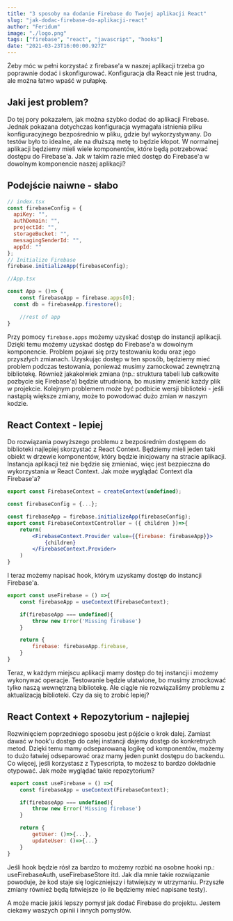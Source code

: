 ```yaml
---
title: "3 sposoby na dodanie Firebase do Twojej aplikacji React"
slug: "jak-dodac-firebase-do-aplikacji-react"
author: "Feridum"
image: "./logo.png"
tags: ["firebase", "react", "javascript", "hooks"]
date: "2021-03-23T16:00:00.927Z"
---
```


Żeby móc w pełni korzystać z firebase'a w naszej aplikacji trzeba go poprawnie dodać i skonfigurować. Konfiguracja dla React nie jest trudna, ale można łatwo wpaść w pułapkę. 

<!--more-->


## Jaki jest problem?

Do tej pory pokazałem, jak można szybko dodać do aplikacji Firebase. Jednak pokazana dotychczas konfiguracja wymagała istnienia pliku konfiguracyjnego bezpośrednio w pliku, gdzie był wykorzystywany. Do testów było to idealne, ale na dłuższą metę to będzie kłopot. W normalnej aplikacji będziemy mieli wiele komponentów, które będą potrzebować dostępu do Firebase'a. Jak w takim razie mieć dostęp do Firebase'a w dowolnym komponencie naszej aplikacji?

## Podejście naiwne - słabo

```jsx
// index.tsx
const firebaseConfig = {
  apiKey: "",
  authDomain: "",
  projectId: "",
  storageBucket: "",
  messagingSenderId: "",
  appId: ""
};
// Initialize Firebase
firebase.initializeApp(firebaseConfig);

//App.tsx

const App = ()=> {
	const firebaseApp = firebase.apps[0];
  const db = firebaseApp.firestore();

	//rest of app
}
```

Przy pomocy `firebase.apps` możemy uzyskać dostęp do instancji aplikacji. Dzięki temu możemy uzyskać dostęp do Firebase'a w dowolnym komponencie. Problem pojawi się przy testowaniu kodu oraz jego przyszłych zmianach. Uzyskując dostęp w ten sposób, będziemy mieć problem podczas testowania, ponieważ musimy zamockować zewnętrzną bibliotekę. Również jakakolwiek zmiana (np.: struktura tabeli lub całkowite pozbycie się Firebase'a) będzie utrudniona, bo musimy zmienić każdy plik w projekcie. Kolejnym problemem może być podbicie wersji biblioteki - jeśli nastąpią większe zmiany, może to powodować dużo zmian w naszym kodzie.

## React Context - lepiej

Do rozwiązania powyższego problemu z bezpośrednim dostępem do biblioteki najlepiej skorzystać z React Context. Będziemy mieli jeden taki obiekt w drzewie komponentów, który będzie inicjowany na stracie aplikacji. Instancja aplikacji też nie będzie się zmieniać, więc jest bezpieczna do wykorzystania w React Context. Jak może wyglądać Context dla Firebase'a?

```jsx
export const FirebaseContext = createContext(undefined);

const firebaseConfig = {...};

const firebaseApp = firebase.initializeApp(firebaseConfig);
export const FirebaseContextController = ({ children })=>{
    return(
        <FirebaseContext.Provider value={{firebase: firebaseApp}}>
            {children}
        </FirebaseContext.Provider>
    )
}
```

I teraz możemy napisać hook, którym uzyskamy dostęp do instancji Firebase'a.

```jsx
export const useFirebase = () =>{
    const firebaseApp = useContext(FirebaseContext);

    if(firebaseApp === undefined){
        throw new Error('Missing firebase')
    }

    return {
        firebase: firebaseApp.firebase,
    }
}
```

Teraz, w każdym miejscu aplikacji mamy dostęp do tej instancji i możemy wykonywać operacje. Testowanie będzie ułatwione, bo musimy zmockować tylko naszą wewnętrzną bibliotekę. Ale ciągle nie rozwiązaliśmy problemu z aktualizacją biblioteki. Czy da się to zrobić lepiej?

## React Context + Repozytorium - najlepiej

Rozwinięciem poprzedniego sposobu jest pójście o krok dalej. Zamiast dawać w hook'u dostęp do całej instancji dajemy dostęp do konkretnych metod. Dzięki temu mamy odseparowaną logikę od komponentów, możemy to dużo łatwiej odseparować oraz mamy jeden punkt dostępu do backendu. Co więcej, jeśli korzystasz z Typescripta, to możesz to bardzo dokładnie otypować. Jak może wyglądać takie repozytorium?

```jsx
 export const useFirebase = () =>{
    const firebaseApp = useContext(FirebaseContext);

    if(firebaseApp === undefined){
        throw new Error('Missing firebase')
    }

    return {
        getUser: ()=>{...},
		updateUser: ()=>{...}
    }
}
```

Jeśli hook będzie rósł za bardzo to możemy rozbić na osobne hooki np.: useFirebaseAuth, useFirebaseStore itd. Jak dla mnie takie rozwiązanie powoduje, że kod staje się logiczniejszy i łatwiejszy w utrzymaniu. Przyszłe zmiany również będą łatwiejsze (o ile będziemy mieć napisane testy). 

A może macie jakiś lepszy pomysł jak dodać Firebase do projektu. Jestem ciekawy waszych opinii i innych pomysłów.